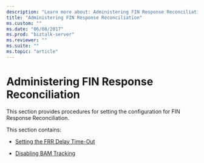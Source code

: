 ```yaml
---
description: "Learn more about: Administering FIN Response Reconciliation"
title: "Administering FIN Response Reconciliation"
ms.custom: ""
ms.date: "06/08/2017"
ms.prod: "biztalk-server"
ms.reviewer: ""
ms.suite: ""
ms.topic: "article"
---
```

# Administering FIN Response Reconciliation
This section provides procedures for setting the configuration for FIN Response Reconciliation.  
  
 This section contains:  
  
-   [Setting the FRR Delay Time-Out](../../adapters-and-accelerators/accelerator-swift/setting-the-frr-delay-time-out.md)  
  
-   [Disabling BAM Tracking](../../adapters-and-accelerators/accelerator-swift/disabling-bam-tracking.md)
